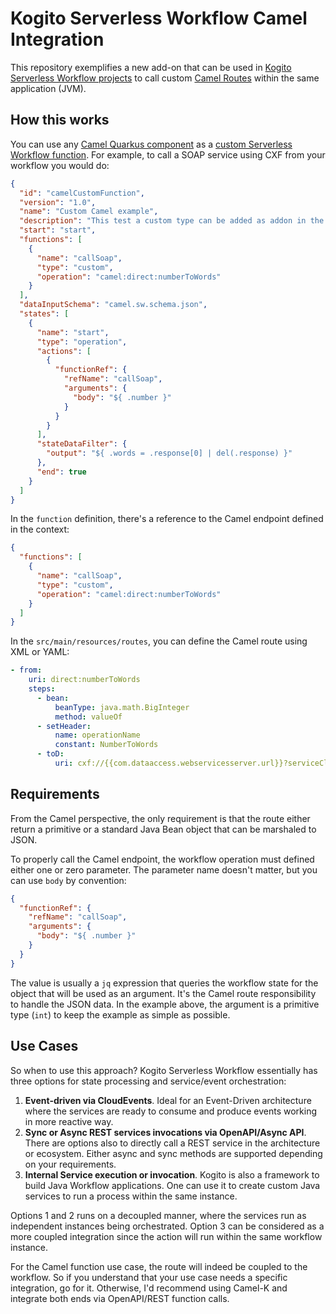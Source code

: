 # Kogito Serverless Workflow Camel Integration

This repository exemplifies a new add-on that can be used in [Kogito Serverless Workflow projects](https://kiegroup.github.io/kogito-docs/serverlessworkflow/latest/) to call custom [Camel Routes](https://camel.apache.org/) within the same application (JVM).

## How this works

You can use any [Camel Quarkus component](https://camel.apache.org/camel-quarkus/2.14.x/reference/index.html) as a [custom Serverless Workflow function](https://kiegroup.github.io/kogito-docs/serverlessworkflow/latest/core/custom-functions-support.html). For example, to call a SOAP service using CXF from your workflow you would do:

```json
{
  "id": "camelCustomFunction",
  "version": "1.0",
  "name": "Custom Camel example",
  "description": "This test a custom type can be added as addon in the classpath",
  "start": "start",
  "functions": [
    {
      "name": "callSoap",
      "type": "custom",
      "operation": "camel:direct:numberToWords"
    }
  ],
  "dataInputSchema": "camel.sw.schema.json",
  "states": [
    {
      "name": "start",
      "type": "operation",
      "actions": [
        {
          "functionRef": {
            "refName": "callSoap",
            "arguments": {
              "body": "${ .number }"
            }
          }
        }
      ],
      "stateDataFilter": {
        "output": "${ .words = .response[0] | del(.response) }"
      },
      "end": true
    }
  ]
}
```

In the `function` definition, there's a reference to the Camel endpoint defined in the context:

```json
{
  "functions": [
    {
      "name": "callSoap",
      "type": "custom",
      "operation": "camel:direct:numberToWords"
    }
  ]
}
```

In the `src/main/resources/routes`, you can define the Camel route using XML or YAML:

```yaml
- from:
    uri: direct:numberToWords
    steps:
      - bean:
          beanType: java.math.BigInteger
          method: valueOf
      - setHeader:
          name: operationName
          constant: NumberToWords
      - toD:
          uri: cxf://{{com.dataaccess.webservicesserver.url}}?serviceClass=com.dataaccess.webservicesserver.NumberConversionSoapType&wsdlURL=/wsdl/numberconversion.wsdl
```

## Requirements

From the Camel perspective, the only requirement is that the route either return a primitive or a standard Java Bean object that can be marshaled to JSON.

To properly call the Camel endpoint, the workflow operation must defined either one or zero parameter. The parameter name doesn't matter, but you can use `body` by convention:

```json
{
  "functionRef": {
    "refName": "callSoap",
    "arguments": {
      "body": "${ .number }"
    }
  }
}
```

The value is usually a `jq` expression that queries the workflow state for the object that will be used as an argument. It's the Camel route responsibility to handle the JSON data. In the example above, the argument is a primitive type (`int`) to keep the example as simple as possible.

## Use Cases

So when to use this approach? Kogito Serverless Workflow essentially has three options for state processing and service/event orchestration:

1. **Event-driven via CloudEvents**. Ideal for an Event-Driven architecture where the services are ready to consume and produce events working in more reactive way.
2. **Sync or Async REST services invocations via OpenAPI/Async API**. There are options also to directly call a REST service in the architecture or ecosystem. Either async and sync methods are supported depending on your requirements.
3. **Internal Service execution or invocation**. Kogito is also a framework to build Java Workflow applications. One can use it to create custom Java services to run a process within the same instance.

Options 1 and 2 runs on a decoupled manner, where the services run as independent instances being orchestrated. Option 3 can be considered as a more coupled integration since the action will run within the same workflow instance.

For the Camel function use case, the route will indeed be coupled to the workflow. So if you understand that your use case needs a specific integration, go for it. Otherwise, I'd recommend using Camel-K and integrate both ends via OpenAPI/REST function calls.